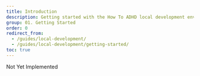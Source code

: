 ```yaml
---
title: Introduction
description: Getting started with the How To ADHD local development environment.
group: 01. Getting Started
order: 0
redirect_from:
  - /guides/local-development/
  - /guides/local-development/getting-started/
toc: true
---
```

Not Yet Implemented